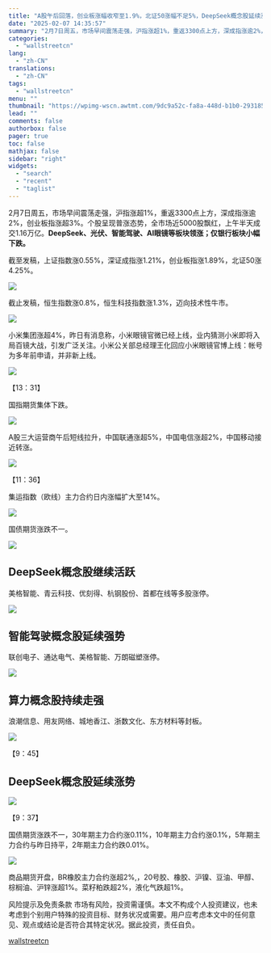 ```yaml
---
title: "A股午后回落，创业板涨幅收窄至1.9%，北证50涨幅不足5%，DeepSeek概念股延续涨势，恒科指迈向技术性牛市"
date: "2025-02-07 14:35:57"
summary: "2月7日周五，市场早间震荡走强，沪指涨超1%，重返3300点上方，深成指涨逾2%，创业板指涨超3%。..."
categories:
  - "wallstreetcn"
lang:
  - "zh-CN"
translations:
  - "zh-CN"
tags:
  - "wallstreetcn"
menu: ""
thumbnail: "https://wpimg-wscn.awtmt.com/9dc9a52c-fa8a-448d-b1b0-2931859c2def.jpeg"
lead: ""
comments: false
authorbox: false
pager: true
toc: false
mathjax: false
sidebar: "right"
widgets:
  - "search"
  - "recent"
  - "taglist"
---
```


2月7日周五，市场早间震荡走强，沪指涨超1%，重返3300点上方，深成指涨逾2%，创业板指涨超3%。个股呈现普涨态势，全市场近5000股飘红，上午半天成交1.16万亿。**DeepSeek、光伏、智能驾驶、AI眼镜等板块领涨；仅银行板块小幅下跌。**

截至发稿，上证指数涨0.55%，深证成指涨1.21%，创业板指涨1.89%，北证50涨4.25%。

![](https://wpimg-wscn.awtmt.com/48462879-fde1-4735-8235-1528739f5b3f.png)

截止发稿，恒生指数涨0.8%，恒生科技指数涨1.3%，迈向技术性牛市。

![](https://wpimg-wscn.awtmt.com/bf0e33de-dab3-4da5-9160-04f0468454cb.png)

小米集团涨超4%，昨日有消息称，小米眼镜官微已经上线，业内猜测小米即将入局百镜大战，引发广泛关注。小米公关部总经理王化回应小米眼镜官博上线：帐号为多年前申请，并非新上线。

![](https://wpimg-wscn.awtmt.com/bff51426-dad7-4ef4-921a-a9a482d9307c.png)

【13：31】

国指期货集体下跌。

![](https://wpimg-wscn.awtmt.com/25703dfb-f408-4629-b6dc-c1296570da36.png)

A股三大运营商午后短线拉升，中国联通涨超5%，中国电信涨超2%，中国移动接近转涨。

![](https://wpimg-wscn.awtmt.com/8aef7abe-ceaa-4240-ba7f-71187248dc27.png)

【11：36】

集运指数（欧线）主力合约日内涨幅扩大至14%。

![](https://wpimg-wscn.awtmt.com/213a98d8-e5f3-4135-b628-7dfe6adc05be.png)

国债期货涨跌不一。

![](https://wpimg-wscn.awtmt.com/39dcad95-686a-4806-90b5-586c2a66ae09.png)

DeepSeek概念股继续活跃
---------------

美格智能、青云科技、优刻得、杭钢股份、首都在线等多股涨停。

![](https://wpimg-wscn.awtmt.com/28087535-4cc2-4ae6-8cbd-dbce2dd60e76.png)

智能驾驶概念股延续强势
-----------

联创电子、通达电气、美格智能、万朗磁塑涨停。

![](https://wpimg-wscn.awtmt.com/4aba0bd8-7ef2-4340-93c0-3fff73bc033d.png)

算力概念股持续走强
---------

浪潮信息、用友网络、城地香江、浙数文化、东方材料等封板。

![](https://wpimg-wscn.awtmt.com/a393da39-7634-4a37-b8e3-d7192ecdae50.png)

【9：45】

DeepSeek概念股延续涨势
---------------

![](https://wpimg-wscn.awtmt.com/6c1811b4-7b2d-4afd-8a48-bb9b4cf25f97.png)

【9：37】

国债期货涨跌不一，30年期主力合约涨0.11%，10年期主力合约涨0.1%，5年期主力合约与昨日持平，2年期主力合约跌0.01%。

![](https://wpimg-wscn.awtmt.com/547dc837-6778-4887-b8c4-dd57b692498c.png)

商品期货开盘，BR橡胶主力合约涨超2%,，20号胶、橡胶、沪镍、豆油、甲醇、棕榈油、沪锌涨超1%。菜籽粕跌超2%，液化气跌超1%。

风险提示及免责条款
市场有风险，投资需谨慎。本文不构成个人投资建议，也未考虑到个别用户特殊的投资目标、财务状况或需要。用户应考虑本文中的任何意见、观点或结论是否符合其特定状况。据此投资，责任自负。

[wallstreetcn](https://wallstreetcn.com/articles/3740547)
